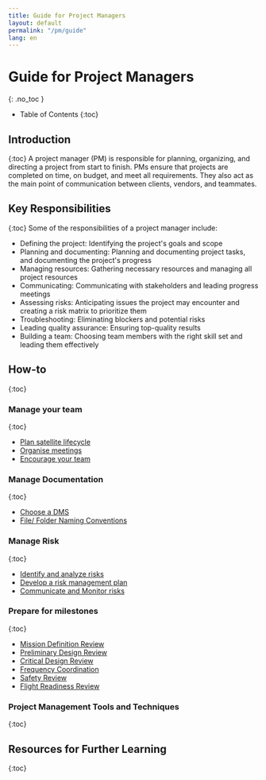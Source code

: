 ```yaml
---
title: Guide for Project Managers
layout: default
permalink: "/pm/guide"
lang: en
---
```


# Guide for Project Managers
{: .no_toc }


- Table of Contents
{:toc}

## Introduction
{:toc}
A project manager (PM) is responsible for planning, organizing, and directing a project from start to finish. PMs ensure that projects are completed on time, on budget, and meet all requirements. They also act as the main point of communication between clients, vendors, and teammates. 

## Key Responsibilities
{:toc}
Some of the responsibilities of a project manager include:
- Defining the project: Identifying the project's goals and scope 
- Planning and documenting: Planning and documenting project tasks, and documenting the project's progress 
- Managing resources: Gathering necessary resources and managing all project resources 
- Communicating: Communicating with stakeholders and leading progress meetings 
- Assessing risks: Anticipating issues the project may encounter and creating a risk matrix to prioritize them 
- Troubleshooting: Eliminating blockers and potential risks 
- Leading quality assurance: Ensuring top-quality results 
- Building a team: Choosing team members with the right skill set and leading them effectively


## How-to
{:toc}

### Manage your team
{:toc}

- [Plan satellite lifecycle]({{site.url}}/project-managers/pm-lifecycle-plan)
- [Organise meetings]({{site.url}}/project-managers/pm-org-meetings)
- [Encourage your team]({{site.url}}/project-managers/pm-encourage-team)


### Manage Documentation 
{:toc}

- [Choose a DMS]({{site.url}}/project-managers/pm-choose-a-dms)
- [File/ Folder Naming Conventions]({{site.url}}/project-managers/pm-naming-conventions)

### Manage Risk 
{:toc}
- [Identify and analyze risks]({{site.url}}/project-managers/pm-identify-analyze-risks)
- [Develop a risk management plan]({{site.url}}/project-managers/pm-risk-mgmt-plan)
- [Communicate and Monitor risks]({{site.url}}/project-managers/pm-monitor-risk)


### Prepare for milestones
{:toc}

- [Mission Definition Review]({{site.url}}/project-managers/pm-mdr)
- [Preliminary Design Review]({{site.url}}/project-managers/pm-pdr)
- [Critical Design Review]({{site.url}}/project-managers/pm-cdr)
- [Frequency Coordination]({{site.url}}/project-managers/pm-freq-coord)
- [Safety Review]({{site.url}}/project-managers/pm-safety-review)
- [Flight Readiness Review]({{site.url}}/project-managers/pm-frr)

### Project Management Tools and Techniques
{:toc}


## Resources for Further Learning
{:toc}
